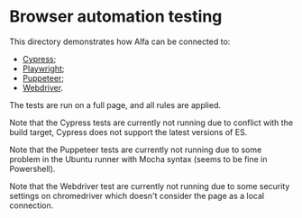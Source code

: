 # Browser automation testing

This directory demonstrates how Alfa can be connected to:

- [Cypress](cypress);
- [Playwright](playwright);
- [Puppeteer](puppeteer);
- [Webdriver](webdriver).

The tests are run on a full page, and all rules are applied.

Note that the Cypress tests are currently not running due to conflict with the build target, Cypress does not support the latest versions of ES.

Note that the Puppeteer tests are currently not running due to some problem in the Ubuntu runner with Mocha syntax (seems to be fine in Powershell).

Note that the Webdriver test are currently not running due to some security settings on chromedriver which doesn't consider the page as a local connection.